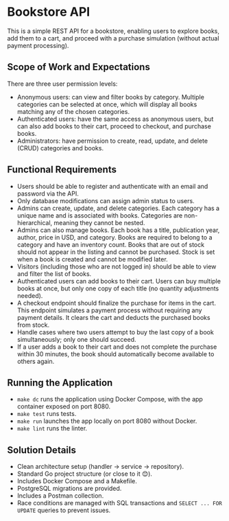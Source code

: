 # Bookstore API

This is a simple REST API for a bookstore, enabling users to explore books, add them to a cart, and proceed with a purchase simulation (without actual payment processing).

## Scope of Work and Expectations

There are three user permission levels:

- Anonymous users: can view and filter books by category. Multiple categories can be selected at once, which will display all books matching any of the chosen categories.
- Authenticated users: have the same access as anonymous users, but can also add books to their cart, proceed to checkout, and purchase books.
- Administrators: have permission to create, read, update, and delete (CRUD) categories and books.

## Functional Requirements

- Users should be able to register and authenticate with an email and password via the API.
- Only database modifications can assign admin status to users.
- Admins can create, update, and delete categories. Each category has a unique name and is associated with books. Categories are non-hierarchical, meaning they cannot be nested.
- Admins can also manage books. Each book has a title, publication year, author, price in USD, and category. Books are required to belong to a category and have an inventory count. Books that are out of stock should not appear in the listing and cannot be purchased. Stock is set when a book is created and cannot be modified later.
- Visitors (including those who are not logged in) should be able to view and filter the list of books.
- Authenticated users can add books to their cart. Users can buy multiple books at once, but only one copy of each title (no quantity adjustments needed).
- A checkout endpoint should finalize the purchase for items in the cart. This endpoint simulates a payment process without requiring any payment details. It clears the cart and deducts the purchased books from stock.
- Handle cases where two users attempt to buy the last copy of a book simultaneously; only one should succeed.
- If a user adds a book to their cart and does not complete the purchase within 30 minutes, the book should automatically become available to others again.

## Running the Application

- `make dc` runs the application using Docker Compose, with the app container exposed on port 8080.
- `make test` runs tests.
- `make run` launches the app locally on port 8080 without Docker.
- `make lint` runs the linter.


## Solution Details

- Clean architecture setup (handler → service → repository).
- Standard Go project structure (or close to it 😊).
- Includes Docker Compose and a Makefile.
- PostgreSQL migrations are provided.
- Includes a Postman collection.
- Race conditions are managed with SQL transactions and `SELECT ... FOR UPDATE` queries to prevent issues.
